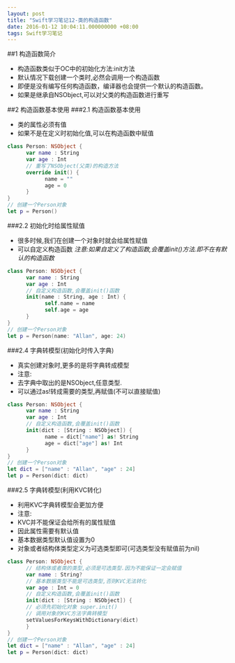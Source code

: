 ```yaml
---
layout: post
title: "Swift学习笔记12-类的构造函数"
date: 2016-01-12 10:04:11.000000000 +08:00
tags: Swift学习笔记
---
```


##1 构造函数简介
- 构造函数类似于OC中的初始化方法:init方法
- 默认情况下载创建一个类时,必然会调用一个构造函数
- 即便是没有编写任何构造函数，编译器也会提供一个默认的构造函数。
- 如果是继承自NSObject,可以对父类的构造函数进行重写

##2 构造函数基本使用
###2.1 构造函数基本使用
- 类的属性必须有值
- 如果不是在定义时初始化值,可以在构造函数中赋值

```swift 
class Person: NSObject { 
      var name : String 
      var age : Int 
      // 重写了NSObject(父类)的构造方法 
      override init() { 
            name = "" 
            age = 0 
      }
}
// 创建一个Person对象
let p = Person()
```

###2.2 初始化时给属性赋值
- 很多时候,我们在创建一个对象时就会给属性赋值
- 可以自定义构造函数
*注意:如果自定义了构造函数,会覆盖init()方法.即不在有默认的构造函数*

```swift
class Person: NSObject { 
      var name : String 
      var age : Int 
      // 自定义构造函数,会覆盖init()函数 
      init(name : String, age : Int) { 
            self.name = name 
            self.age = age 
      }
}
// 创建一个Person对象
let p = Person(name: "Allan", age: 24)
```

###2.4 字典转模型(初始化时传入字典)
- 真实创建对象时,更多的是将字典转成模型
- 注意:
 - 去字典中取出的是NSObject,任意类型.
 - 可以通过as!转成需要的类型,再赋值(不可以直接赋值)

```swift
class Person: NSObject { 
      var name : String 
      var age : Int 
      // 自定义构造函数,会覆盖init()函数 
      init(dict : [String : NSObject]) { 
            name = dict["name"] as! String 
            age = dict["age"] as! Int 
      }
}
// 创建一个Person对象
let dict = ["name" : "Allan", "age" : 24]
let p = Person(dict: dict)
```

###2.5 字典转模型(利用KVC转化)
- 利用KVC字典转模型会更加方便
- 注意:
 - KVC并不能保证会给所有的属性赋值
 - 因此属性需要有默认值
 - 基本数据类型默认值设置为0
 - 对象或者结构体类型定义为可选类型即可(可选类型没有赋值前为nil)

```swift
class Person: NSObject { 
      // 结构体或者类的类型,必须是可选类型.因为不能保证一定会赋值 
      var name : String? 
      // 基本数据类型不能是可选类型,否则KVC无法转化 
      var age : Int = 0 
      // 自定义构造函数,会覆盖init()函数 
      init(dict : [String : NSObject]) { 
      // 必须先初始化对象 super.init() 
      // 调用对象的KVC方法字典转模型 
      setValuesForKeysWithDictionary(dict) 
      }
}
// 创建一个Person对象
let dict = ["name" : "Allan", "age" : 24]
let p = Person(dict: dict)
```

